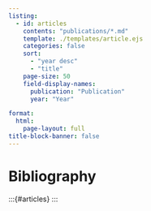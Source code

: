 ```yaml
---
listing:
  - id: articles
    contents: "publications/*.md"
    template: ./templates/article.ejs
    categories: false
    sort:
      - "year desc"
      - "title"
    page-size: 50
    field-display-names:
      publication: "Publication"
      year: "Year"

format:
  html:
    page-layout: full
title-block-banner: false
---
```


# Bibliography

:::{#articles}
:::
